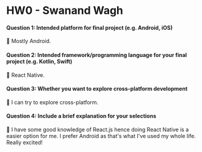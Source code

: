 # HW0 - Swanand Wagh

#### Question 1: Intended platform for final project (e.g. Android, iOS)
📌 Mostly Android.

#### Question 2: Intended framework/programming language for your final project (e.g. Kotlin, Swift)
📌 React Native.

#### Question 3: Whether you want to explore cross-platform development
📌 I can try to explore cross-platform.

#### Question 4: Include a brief explanation for your selections
📌 I have some good knowledge of React.js hence doing React Native is a easier option for me. I prefer Android as that's what I've used my whole life. Really excited!
